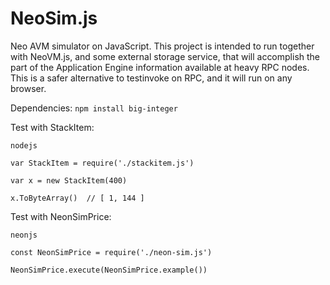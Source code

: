 # NeoSim.js
Neo AVM simulator on JavaScript.
This project is intended to run together with NeoVM.js, and some external storage service, that will accomplish the part of the Application Engine information available at heavy RPC nodes. This is a safer alternative to testinvoke on RPC, and it will run on any browser.

Dependencies:
`npm install big-integer`

Test with StackItem:

`nodejs`

`var StackItem = require('./stackitem.js')`

`var x = new StackItem(400)`

`x.ToByteArray()  // [ 1, 144 ]`


Test with NeonSimPrice:

`neonjs`

`const NeonSimPrice = require('./neon-sim.js')`

`NeonSimPrice.execute(NeonSimPrice.example())`
